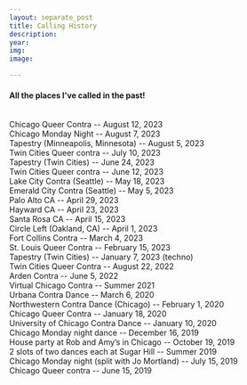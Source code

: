 ```yaml
---
layout: separate_post
title: Calling History
description:
year:
img:
image:

---
```



<h4 class="post-description">All the places I've called in the past!</h4>
<br/>
Chicago Queer Contra -- August 12, 2023
<br/>
Chicago Monday Night -- August 7, 2023
<br/>
Tapestry (Minneapolis, Minnesota) -- August 5, 2023
<br/>
Twin Cities Queer contra -- July 10, 2023
<br/>
Tapestry (Twin Cities) -- June 24, 2023
<br/>
Twin Cities Queer contra -- June 12, 2023
<br/>
Lake City Contra (Seattle) -- May 18, 2023
<br/>
Emerald City Contra (Seattle) -- May 5, 2023
<br/>
Palo Alto CA -- April 29, 2023
<br/>
Hayward CA -- April 23, 2023
<br/>
Santa Rosa CA -- April 15, 2023
<br/>
Circle Left (Oakland, CA) -- April 1, 2023
<br/>
Fort Collins Contra -- March 4, 2023
<br/>
St. Louis Queer Contra -- February 15, 2023
<br/>
Tapestry (Twin Cities) -- January 7, 2023 (techno)
<br/>
Twin Cities Queer Contra -- August 22, 2022
<br/>
Arden Contra -- June 5, 2022
<br/>
Virtual Chicago Contra -- Summer 2021
<br/>
Urbana Contra Dance -- March 6, 2020
<br/>
Northwestern Contra Dance (Chicago) -- February 1, 2020
<br/>
Chicago Queer Contra -- January 18, 2020
<br/>
University of Chicago Contra Dance -- January 10, 2020
<br/>
Chicago Monday night dance -- December 16, 2019
<br/>
House party at Rob and Amy’s in Chicago -- October 19, 2019
<br/>
2 slots of two dances each at Sugar Hill -- Summer 2019
<br/>
Chicago Monday night (split with Jo Mortland) -- July 15, 2019
<br/>
Chicago Queer contra -- June 15, 2019
